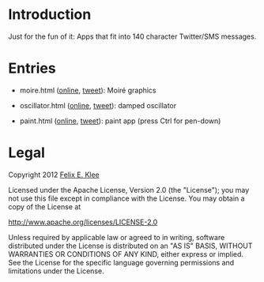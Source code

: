 Introduction
============

Just for the fun of it: Apps that fit into 140 character Twitter/SMS messages.


Entries
=======

  * moire.html ([online][1o], [tweet][1t]): Moiré graphics

  * oscillator.html ([online][2o], [tweet][2t]): damped oscillator
  
  * paint.html ([online][3o], [tweet][3t]): paint app (press Ctrl for pen-down)


Legal
=====

Copyright 2012 [Felix E. Klee](mailto:felix.klee@inka.de)

Licensed under the Apache License, Version 2.0 (the "License"); you may not use
this file except in compliance with the License. You may obtain a copy of the
License at

<http://www.apache.org/licenses/LICENSE-2.0>

Unless required by applicable law or agreed to in writing, software distributed
under the License is distributed on an "AS IS" BASIS, WITHOUT WARRANTIES OR
CONDITIONS OF ANY KIND, either express or implied. See the License for the
specific language governing permissions and limitations under the License.


[1o]: http://github.com/feklee/140/morie
[1t]: http://twitter.com/feklee/status/246966634760265728
[2o]: http://github.com/feklee/140/oscillator
[2t]: http://twitter.com/feklee/status/246966664804040704
[3o]: http://github.com/feklee/140/paint
[3t]: http://twitter.com/feklee/status/246966687692382208
